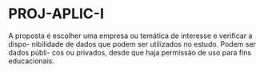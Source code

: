 # PROJ-APLIC-I
A proposta é escolher uma empresa ou temática de interesse e verificar a dispo- nibilidade de dados que podem ser utilizados no estudo. Podem ser dados públi- cos ou privados, desde que haja permissão de uso para fins educacionais.
